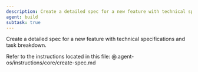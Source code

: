 ```yaml
---
description: Create a detailed spec for a new feature with technical specifications
agent: build
subtask: true
---
```

Create a detailed spec for a new feature with technical specifications and task breakdown.

Refer to the instructions located in this file:
@.agent-os/instructions/core/create-spec.md